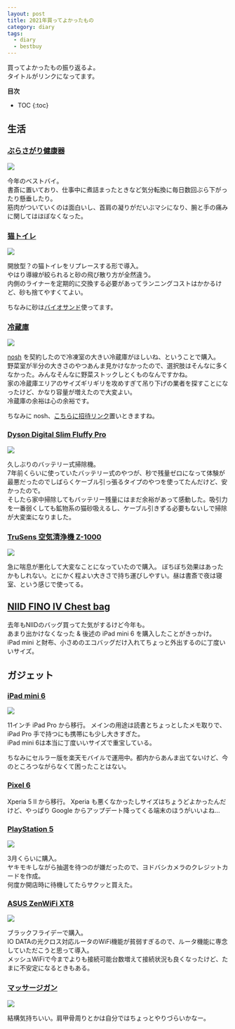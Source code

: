 ```yaml
---
layout: post
title: 2021年買ってよかったもの
category: diary
tags:
  - diary
  - bestbuy
---
```



買ってよかったもの振り返るよ。  
タイトルがリンクになってます。

**目次**
* TOC
{:toc}

## 生活

### [ぶらさがり健康器](https://amzn.to/3eAQlN1)

<a href="https://www.amazon.co.jp/gp/product/B01N2HZ3N6?ie=UTF8&psc=1&linkCode=li2&tag=yslibr4ry-22&linkId=001097a8a636e208b2e20fd97c28a11a&language=ja_JP&ref_=as_li_ss_il" target="_blank"><img border="0" src="//ws-fe.amazon-adsystem.com/widgets/q?_encoding=UTF8&ASIN=B01N2HZ3N6&Format=_SL160_&ID=AsinImage&MarketPlace=JP&ServiceVersion=20070822&WS=1&tag=yslibr4ry-22&language=ja_JP" ></a><img src="https://ir-jp.amazon-adsystem.com/e/ir?t=yslibr4ry-22&language=ja_JP&l=li2&o=9&a=B01N2HZ3N6" width="1" height="1" border="0" alt="" style="border:none !important; margin:0px !important;" />

今年のベストバイ。  
書斎に置いており、仕事中に煮詰まったときなど気分転換に毎日数回ぶら下がったり懸垂したり。  
筋肉がついていくのは面白いし、首肩の凝りがだいぶマシになり、腕と手の痛みに関してはほぼなくなった。

### [猫トイレ](https://amzn.to/32MIPMk)

<a href="https://www.amazon.co.jp/%E3%83%A2%E3%83%87%E3%82%B3-modko-MOD-012-%E3%83%95%E3%83%AA%E3%83%83%E3%83%97%E3%83%AA%E3%82%BF%E3%83%BC%E3%83%9C%E3%83%83%E3%82%AF%E3%82%B9-%E3%83%9B%E3%83%AF%E3%82%A4%E3%83%88/dp/B009UWMLC4?__mk_ja_JP=%E3%82%AB%E3%82%BF%E3%82%AB%E3%83%8A&crid=D69KJ6FTQRAC&keywords=modkat&qid=1640872517&sprefix=modkat%2Caps%2C182&sr=8-9&linkCode=li2&tag=yslibr4ry-22&linkId=6ba76e8d7468eaf308648631abc98e4a&language=ja_JP&ref_=as_li_ss_il" target="_blank"><img border="0" src="//ws-fe.amazon-adsystem.com/widgets/q?_encoding=UTF8&ASIN=B009UWMLC4&Format=_SL160_&ID=AsinImage&MarketPlace=JP&ServiceVersion=20070822&WS=1&tag=yslibr4ry-22&language=ja_JP" ></a><img src="https://ir-jp.amazon-adsystem.com/e/ir?t=yslibr4ry-22&language=ja_JP&l=li2&o=9&a=B009UWMLC4" width="1" height="1" border="0" alt="" style="border:none !important; margin:0px !important;" />

開放型？の猫トイレをリプレースする形で導入。  
やはり導線が絞られると砂の飛び散り方が全然違う。  
内側のライナーを定期的に交換する必要があってランニングコストはかかるけど、砂も捨てやすくてよい。

ちなみに砂は[バイオサンド](https://amzn.to/3Jw7wOc)使ってます。

### [冷蔵庫](https://amzn.to/3FWwKmN)

<a href="https://www.amazon.co.jp/%E3%82%B7%E3%83%A3%E3%83%BC%E3%83%97-SHARP-%E3%83%97%E3%83%A9%E3%82%BA%E3%83%9E%E3%82%AF%E3%83%A9%E3%82%B9%E3%82%BF%E3%83%BC-%E8%A6%B3%E9%9F%B3%E9%96%8B%E3%81%8D%E3%83%BB%E3%83%95%E3%83%AC%E3%83%B3%E3%83%81%E3%83%89%E3%82%A2-SJ-X504H-T/dp/B091YYB2PJ?keywords=%E3%82%B7%E3%83%A3%E3%83%BC%E3%83%97+%E5%86%B7%E8%94%B5%E5%BA%AB+sj-x504h-t&qid=1640878512&sprefix=%E5%86%B7%E8%94%B5%E5%BA%AB+x50%2Caps%2C218&sr=8-5&linkCode=li2&tag=yslibr4ry-22&linkId=521c1867c1565518d662a805c760804f&language=ja_JP&ref_=as_li_ss_il" target="_blank"><img border="0" src="//ws-fe.amazon-adsystem.com/widgets/q?_encoding=UTF8&ASIN=B091YYB2PJ&Format=_SL160_&ID=AsinImage&MarketPlace=JP&ServiceVersion=20070822&WS=1&tag=yslibr4ry-22&language=ja_JP" ></a><img src="https://ir-jp.amazon-adsystem.com/e/ir?t=yslibr4ry-22&language=ja_JP&l=li2&o=9&a=B091YYB2PJ" width="1" height="1" border="0" alt="" style="border:none !important; margin:0px !important;" />

[nosh](https://nosh.jp) を契約したので冷凍室の大きい冷蔵庫がほしいね、ということで購入。  
野菜室が半分の大きさのやつあんま見かけなかったので、選択肢はそんなに多くなかった。みんなそんなに野菜ストックしとくものなんですかね。  
家の冷蔵庫エリアのサイズギリギリを攻めすぎて吊り下げの業者を探すことになったけど、かなり容量が増えたので大変よい。  
冷蔵庫の余裕は心の余裕です。

ちなみに nosh、[こちらに招待リンク](https://nosh.jp/share/friend-202103/Jvf8w)置いときますね。

### [Dyson Digital Slim Fluffy Pro](https://amzn.to/3z8Lr3r)

<a href="https://www.amazon.co.jp/%E3%83%80%E3%82%A4%E3%82%BD%E3%83%B3-%E3%82%B9%E3%83%86%E3%82%A3%E3%83%83%E3%82%AF%E3%82%AF%E3%83%AA%E3%83%BC%E3%83%8A%E3%83%BC-SV12MHYE-%E3%83%80%E3%82%A4%E3%82%BD%E3%83%B3%E3%82%B5%E3%82%A4%E3%82%AF%E3%83%AD%E3%83%B3V10%E3%83%A2%E3%83%BC%E3%82%BF%E3%83%BC%E3%83%98%E3%83%83%E3%83%89-%E3%82%A4%E3%82%A8%E3%83%AD%E3%83%BC/dp/B099ZSGN2L?__mk_ja_JP=%E3%82%AB%E3%82%BF%E3%82%AB%E3%83%8A&crid=1L25KTNSWJV00&keywords=Dyson+digital+slim&qid=1640873086&s=home&sprefix=dyson+digital+slim%2Ckitchen%2C169&sr=1-4&linkCode=li2&tag=yslibr4ry-22&linkId=cc08ecea7cc5767235df6a701968651c&language=ja_JP&ref_=as_li_ss_il" target="_blank"><img border="0" src="//ws-fe.amazon-adsystem.com/widgets/q?_encoding=UTF8&ASIN=B099ZSGN2L&Format=_SL160_&ID=AsinImage&MarketPlace=JP&ServiceVersion=20070822&WS=1&tag=yslibr4ry-22&language=ja_JP" ></a><img src="https://ir-jp.amazon-adsystem.com/e/ir?t=yslibr4ry-22&language=ja_JP&l=li2&o=9&a=B099ZSGN2L" width="1" height="1" border="0" alt="" style="border:none !important; margin:0px !important;" />

久しぶりのバッテリー式掃除機。  
7年前くらいに使っていたバッテリー式のやつが、秒で残量ゼロになって体験が最悪だったのでしばらくケーブル引っ張るタイプのやつを使ってたんだけど、安かったので。  
そしたら家中掃除してもバッテリー残量にはまだ余裕があって感動した。吸引力を一番弱くしても鉱物系の猫砂吸えるし、ケーブル引きずる必要もないしで掃除が大変楽になりました。

### [TruSens 空気清浄機 Z-1000](https://amzn.to/3pH7oUe)

<a href="https://www.amazon.co.jp/TruSens-%E7%A9%BA%E6%B0%97%E6%B8%85%E6%B5%84%E6%A9%9F-Z-1000-%E3%80%902%E5%B9%B4%E4%BF%9D%E8%A8%BC%E3%80%91-%E3%82%AB%E3%83%BC%E3%83%9C%E3%83%B3%E3%83%95%E3%82%A3%E3%83%AB%E3%82%BF%E3%83%BC%E4%BB%98/dp/B08C2Z8V3N?keywords=trusens+%E7%A9%BA%E6%B0%97%E6%B8%85%E6%B5%84%E6%A9%9F+z-1000&qid=1640878620&sprefix=TruSens%2Caps%2C159&sr=8-6&linkCode=li2&tag=yslibr4ry-22&linkId=2b1b8b7d1d15688e955f552a74670fbc&language=ja_JP&ref_=as_li_ss_il" target="_blank"><img border="0" src="//ws-fe.amazon-adsystem.com/widgets/q?_encoding=UTF8&ASIN=B08C2Z8V3N&Format=_SL160_&ID=AsinImage&MarketPlace=JP&ServiceVersion=20070822&WS=1&tag=yslibr4ry-22&language=ja_JP" ></a><img src="https://ir-jp.amazon-adsystem.com/e/ir?t=yslibr4ry-22&language=ja_JP&l=li2&o=9&a=B08C2Z8V3N" width="1" height="1" border="0" alt="" style="border:none !important; margin:0px !important;" />

急に喘息が悪化して大変なことになっていたので購入。
ぼちぼち効果はあったかもしれない。とにかく程よい大きさで持ち運びしやすい。昼は書斎で夜は寝室、という感じで使ってる。

## [NIID FINO IV Chest bag](https://niid.com/collections/new-product/products/fino-iv)

去年もNIIDのバッグ買ってた気がするけど今年も。  
あまり出かけなくなった & 後述の iPad mini 6 を購入したことがきっかけ。  
iPad mini と財布、小さめのエコバッグだけ入れてちょっと外出するのに丁度いいサイズ。

## ガジェット

### [iPad mini 6](https://amzn.to/3EF6LPg)

<a href="https://www.amazon.co.jp/2021-Apple-iPad-mini-Wi-Fi/dp/B09G96M9LZ?th=1&psc=1&linkCode=li2&tag=yslibr4ry-22&linkId=fa47fb0b43a3f5a802be306ed5d8f134&language=ja_JP&ref_=as_li_ss_il" target="_blank"><img border="0" src="//ws-fe.amazon-adsystem.com/widgets/q?_encoding=UTF8&ASIN=B09G96M9LZ&Format=_SL160_&ID=AsinImage&MarketPlace=JP&ServiceVersion=20070822&WS=1&tag=yslibr4ry-22&language=ja_JP" ></a><img src="https://ir-jp.amazon-adsystem.com/e/ir?t=yslibr4ry-22&language=ja_JP&l=li2&o=9&a=B09G96M9LZ" width="1" height="1" border="0" alt="" style="border:none !important; margin:0px !important;" />

11インチ iPad Pro から移行。
メインの用途は読書とちょっとしたメモ取りで、iPad Pro 手で持つにも携帯にも少し大きすぎた。  
iPad mini 6は本当に丁度いいサイズで重宝している。

ちなみにセルラー版を楽天モバイルで運用中。都内からあんま出てないけど、今のところつながらなくて困ったことはない。

### [Pixel 6](https://store.google.com/jp/product/pixel_6?hl=ja)

Xperia 5 II から移行。
Xperia も悪くなかったしサイズはちょうどよかったんだけど、やっぱり Google からアップデート降ってくる端末のほうがいいよね…

### [PlayStation 5](https://amzn.to/3t00yv9)

<a href="https://www.amazon.co.jp/%E3%82%BD%E3%83%8B%E3%83%BC%E3%83%BB%E3%82%A4%E3%83%B3%E3%82%BF%E3%83%A9%E3%82%AF%E3%83%86%E3%82%A3%E3%83%96%E3%82%A8%E3%83%B3%E3%82%BF%E3%83%86%E3%82%A4%E3%83%B3%E3%83%A1%E3%83%B3%E3%83%88-PlayStation-5-%E3%83%87%E3%82%B8%E3%82%BF%E3%83%AB%E3%83%BB%E3%82%A8%E3%83%87%E3%82%A3%E3%82%B7%E3%83%A7%E3%83%B3-CFI-1100B01/dp/B09916ZL27?keywords=playstation+5&qid=1640873465&sprefix=Plays%2Caps%2C180&sr=8-4&linkCode=li2&tag=yslibr4ry-22&linkId=42ce208f46a75ee68b79b730e5505555&language=ja_JP&ref_=as_li_ss_il" target="_blank"><img border="0" src="//ws-fe.amazon-adsystem.com/widgets/q?_encoding=UTF8&ASIN=B09916ZL27&Format=_SL160_&ID=AsinImage&MarketPlace=JP&ServiceVersion=20070822&WS=1&tag=yslibr4ry-22&language=ja_JP" ></a><img src="https://ir-jp.amazon-adsystem.com/e/ir?t=yslibr4ry-22&language=ja_JP&l=li2&o=9&a=B09916ZL27" width="1" height="1" border="0" alt="" style="border:none !important; margin:0px !important;" />

3月くらいに購入。  
ヤキモキしながら抽選を待つのが嫌だったので、ヨドバシカメラのクレジットカードを作成。  
何度か開店時に待機してたらサクッと買えた。

### [ASUS ZenWiFi XT8](https://amzn.to/3Jo1Eqd)

<a href="https://www.amazon.co.jp/574Mbps-%E3%83%88%E3%83%A9%E3%82%A4%E3%83%90%E3%83%B3%E3%83%89%E3%83%A1%E3%83%83%E3%82%B7%E3%83%A5-ZenWiFi-XT8-Nintendo/dp/B084CCS93V?__mk_ja_JP=%E3%82%AB%E3%82%BF%E3%82%AB%E3%83%8A&crid=MN15MI2IC7ZQ&keywords=XT8&qid=1640878692&sprefix=xt8%2Caps%2C184&sr=8-3-spons&psc=1&spLa=ZW5jcnlwdGVkUXVhbGlmaWVyPUEzOVJKMjkyNVZUVExIJmVuY3J5cHRlZElkPUEwNjEwMDM2MTU5WFZSVUhCNzJVNyZlbmNyeXB0ZWRBZElkPUEzVUhVSEEzTlk4QUI4JndpZGdldE5hbWU9c3BfYXRmJmFjdGlvbj1jbGlja1JlZGlyZWN0JmRvTm90TG9nQ2xpY2s9dHJ1ZQ%3D%3D&linkCode=li2&tag=yslibr4ry-22&linkId=e238add3b01496876bb7bdf244a28cce&language=ja_JP&ref_=as_li_ss_il" target="_blank"><img border="0" src="//ws-fe.amazon-adsystem.com/widgets/q?_encoding=UTF8&ASIN=B084CCS93V&Format=_SL160_&ID=AsinImage&MarketPlace=JP&ServiceVersion=20070822&WS=1&tag=yslibr4ry-22&language=ja_JP" ></a><img src="https://ir-jp.amazon-adsystem.com/e/ir?t=yslibr4ry-22&language=ja_JP&l=li2&o=9&a=B084CCS93V" width="1" height="1" border="0" alt="" style="border:none !important; margin:0px !important;" />

ブラックフライデーで購入。  
IO DATAの光クロス対応ルータのWiFi機能が貧弱すぎるので、ルータ機能に専念していただこうと思って導入。  
メッシュWiFiで今までよりも接続可能台数増えて接続状況も良くなったけど、たまに不安定になるときもある。

### [マッサージガン](https://amzn.to/3Jt3rtU)

<a href="https://www.amazon.co.jp/%E5%89%B5%E9%80%9A%E3%83%A1%E3%83%87%E3%82%A3%E3%82%AB%E3%83%AB-%E3%83%88%E3%83%BC%E3%82%BF%E3%83%AB%E3%83%9C%E3%83%87%E3%82%A3%E3%82%B1%E3%82%A2-MYTREX-MT-RBN20G-%E9%9B%BB%E6%B0%97%E3%83%9E%E3%83%83%E3%82%B5%E3%83%BC%E3%82%B8%E5%99%A8/dp/B09GB32HRS?__mk_ja_JP=%E3%82%AB%E3%82%BF%E3%82%AB%E3%83%8A&crid=XE2SPTMO6BWE&keywords=%E3%83%9E%E3%83%83%E3%82%B5%E3%83%BC%E3%82%B8%E3%82%AC%E3%83%B3&qid=1640872781&sprefix=%E3%83%9E%E3%83%83%E3%82%B5%E3%83%BC%E3%82%B8%E3%82%AC%E3%83%B3%2Caps%2C210&sr=8-2-spons&psc=1&spLa=ZW5jcnlwdGVkUXVhbGlmaWVyPUE3NUM1WUxWUkVaTzcmZW5jcnlwdGVkSWQ9QTA4NDA0MDIzMTJPQ1pHTE8xQlhUJmVuY3J5cHRlZEFkSWQ9QTNTVEFVQjQ3QVBLUkkmd2lkZ2V0TmFtZT1zcF9hdGYmYWN0aW9uPWNsaWNrUmVkaXJlY3QmZG9Ob3RMb2dDbGljaz10cnVl&linkCode=li2&tag=yslibr4ry-22&linkId=55fffab22eb5db8e722685324fd4cae0&language=ja_JP&ref_=as_li_ss_il" target="_blank"><img border="0" src="//ws-fe.amazon-adsystem.com/widgets/q?_encoding=UTF8&ASIN=B09GB32HRS&Format=_SL160_&ID=AsinImage&MarketPlace=JP&ServiceVersion=20070822&WS=1&tag=yslibr4ry-22&language=ja_JP" ></a><img src="https://ir-jp.amazon-adsystem.com/e/ir?t=yslibr4ry-22&language=ja_JP&l=li2&o=9&a=B09GB32HRS" width="1" height="1" border="0" alt="" style="border:none !important; margin:0px !important;" />

結構気持ちいい。肩甲骨周りとかは自分ではちょっとやりづらいかなー。
